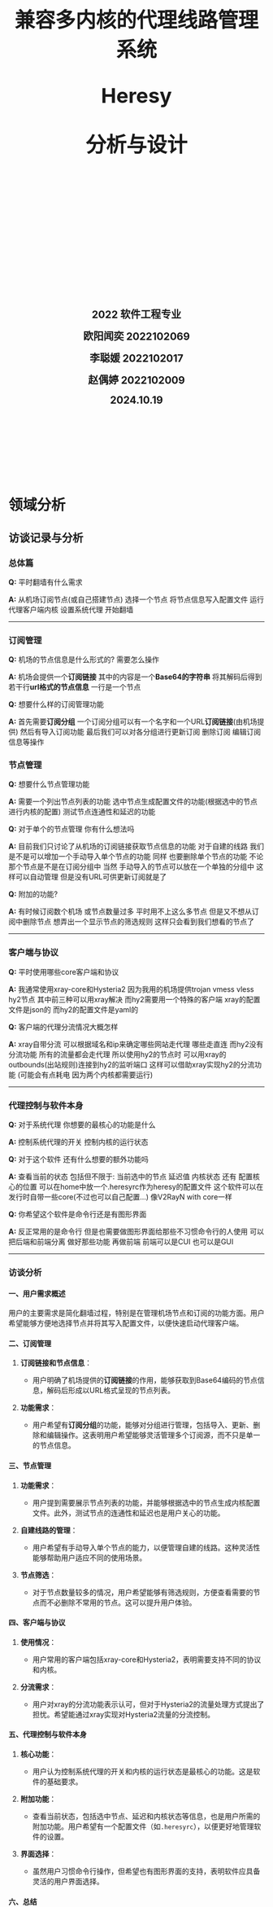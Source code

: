   <br>
  <br>
  <br>
  <br>
  <br>
  <br>
  <br>
  <br>
  <br>
  <br>
<p align="center">
  <div style="text-align: center;">
  <p style="font-size: 40px; font-weight: bold;">兼容多内核的代理线路管理系统</p>
  <p style="font-size: 40px; font-weight: bold;">Heresy</p>
  <p style="font-size: 40px; font-weight: bold;">分析与设计</p>
  </div>

  <br>
  <br>
  <br>
  <br>
  <br>
  <br>
  <br>
  <br>
  <br>
  <br>
  <br>
  <br>
  <br>
  <br>

  <p align="center">
  <b style="font-size: 20px;">2022 软件工程专业</b>
  </p>

  <p align="center">
  <b style="font-size: 20px;">欧阳闻奕 2022102069</b>
  </p>

  <p align="center">
  <b style="font-size: 20px;">李聪媛 2022102017</b>
  </p>

  <p align="center">
  <b style="font-size: 20px;">赵偶婷 2022102009</b>
  </p>

  <p align="center">
  <b style="font-size: 20px;">2024.10.19</b>
  </p>

  </p>
</p>

  <br>
  <br>
  <br>
  <br>
  <br>
  <br>
  <br>

# 领域分析
## 访谈记录与分析

### 总体篇

**Q:** 平时翻墙有什么需求

**A:** 从机场订阅节点(或自己搭建节点) 选择一个节点 将节点信息写入配置文件 运行代理客户端内核 设置系统代理 开始翻墙

---

### 订阅管理

**Q:** 机场的节点信息是什么形式的? 需要怎么操作

**A:** 机场会提供一个**订阅链接** 其中的内容是一个**Base64的字符串** 将其解码后得到若干行**url格式的节点信息** 一行是一个节点

**Q:** 想要什么样的订阅管理功能

**A:** 首先需要**订阅分组** 一个订阅分组可以有一个名字和一个URL**订阅链接**(由机场提供) 然后有导入订阅功能 最后我们可以对各分组进行更新订阅 删除订阅 编辑订阅信息等操作 


### 节点管理

**Q:** 想要什么节点管理功能

**A:** 需要一个列出节点列表的功能 选中节点生成配置文件的功能(根据选中的节点进行内核的配置) 测试节点连通性和延迟的功能

**Q:** 对于单个的节点管理 你有什么想法吗

**A:** 目前我们只讨论了从机场的订阅链接获取节点信息的功能 对于自建的线路 我们是不是可以增加一个手动导入单个节点的功能 同样 也要删除单个节点的功能 不论那个节点是不是在订阅分组中 当然 手动导入的节点可以放在一个单独的分组中 这样可以自动管理 但是没有URL可供更新订阅就是了

**Q:** 附加的功能?

**A:** 有时候订阅数个机场 或节点数量过多 平时用不上这么多节点 但是又不想从订阅中删除节点 想弄出一个显示节点的筛选规则 这样只会看到我们想看的节点了

---

### 客户端与协议

**Q:** 平时使用哪些core客户端和协议

**A:** 我通常使用xray-core和Hysteria2 因为我用的机场提供trojan vmess vless hy2节点 其中前三种可以用xray解决 而hy2需要用一个特殊的客户端 xray的配置文件是json的 而hy2的配置文件是yaml的

**Q:** 客户端的代理分流情况大概怎样

**A:** xray自带分流 可以根据域名和ip来确定哪些网站走代理 哪些走直连 而hy2没有分流功能 所有的流量都会走代理 所以使用hy2的节点时 可以用xray的outbounds(出站规则)连接到hy2的监听端口 这样可以借助xray实现hy2的分流功能 (可能会有点耗电 因为两个内核都需要运行)

---

### 代理控制与软件本身

**Q:** 对于系统代理 你想要的最核心的功能是什么

**A:** 控制系统代理的开关 控制内核的运行状态

**Q:** 对于这个软件 还有什么想要的额外功能吗

**A:** 查看当前的状态 包括但不限于: 当前选中的节点 延迟值 内核状态  还有 配置核心的位置 可以在home中放一个.heresyrc作为heresy的配置文件 这个软件可以在发行时自带一些core(不过也可以自己配置...) 像V2RayN with core一样

**Q:** 你希望这个软件是命令行还是有图形界面

**A:** 反正常用的是命令行 但是也需要做图形界面给那些不习惯命令行的人使用 可以把后端和前端分离 做好那些功能 再做前端 前端可以是CUI 也可以是GUI

---

### 访谈分析

#### 一、用户需求概述
用户的主要需求是简化翻墙过程，特别是在管理机场节点和订阅的功能方面。用户希望能够方便地选择节点并将其写入配置文件，以便快速启动代理客户端。

#### 二、订阅管理
1. **订阅链接和节点信息**：
   - 用户明确了机场提供的**订阅链接**的作用，能够获取到Base64编码的节点信息，解码后形成以URL格式呈现的节点列表。

2. **功能需求**：
   - 用户希望有**订阅分组**的功能，能够对分组进行管理，包括导入、更新、删除和编辑操作。这表明用户希望能够灵活管理多个订阅源，而不只是单一的节点信息。

#### 三、节点管理
1. **功能需求**：
   - 用户提到需要展示节点列表的功能，并能够根据选中的节点生成内核配置文件。此外，测试节点的连通性和延迟也是用户关心的功能。

2. **自建线路的管理**：
   - 用户希望有手动导入单个节点的能力，以便管理自建的线路。这种灵活性能够帮助用户适应不同的使用场景。

3. **节点筛选**：
   - 对于节点数量较多的情况，用户希望能够有筛选规则，方便查看需要的节点而不必删除不常用的节点。这可以提升用户体验。

#### 四、客户端与协议
1. **使用情况**：
   - 用户常用的客户端包括xray-core和Hysteria2，表明需要支持不同的协议和内核。

2. **分流需求**：
   - 用户对xray的分流功能表示认可，但对于Hysteria2的流量处理方式提出了担忧。希望能通过xray实现对Hysteria2流量的分流控制。

#### 五、代理控制与软件本身
1. **核心功能**：
   - 用户认为控制系统代理的开关和内核的运行状态是最核心的功能。这是软件的基础要求。

2. **附加功能**：
   - 查看当前状态，包括选中节点、延迟和内核状态等信息，也是用户所需的附加功能。用户希望有一个配置文件（如`.heresyrc`），以便更好地管理软件的设置。

3. **界面选择**：
   - 虽然用户习惯命令行操作，但希望也有图形界面的支持，表明软件应具备灵活的用户界面选择。

#### 六、总结
总体来看，用户需求集中在提高翻墙的便捷性和灵活性，特别是在订阅和节点管理方面。软件的功能设计应优先考虑用户的基本需求，并提供友好的界面和灵活的配置选项，以满足不同用户的使用习惯和场景。

## 概念类与领域类图

### 概念类

从用户访谈中 可以发现一些关键词汇 订阅分组信息 节点信息 因此可以从系统中抽象出两个实体类: 订阅分组 和节点

**订阅分组** 包含: 名称 订阅URL
**节点** 包含: 名称 ip地址 端口 用户uuid 伪装网站 等等...

不同协议的节点所包含的信息也是不一样的 在后期的实现中 各协议节点可以继承node基类

### 领域类图

```mermaid
classDiagram

class Node{
    -string name
    -string ip
    -int port
    -string uuid
    -string sni
}

class Subscription{
    -string name
    -string URL
}

Node "0..n" --* "1" Subscription
```

## 业务用例图

![业务用例图](./img/业务用例图.png)

## 业务活动图

老师要求画三个喵

### 新增订阅分组

![新增订阅分组](./img/业务活动图-新增订阅分组.png)

### 导入单个节点

![导入单个节点](./img/业务活动图-导入单个节点.png)

### 选择节点

![选择节点](./img/业务活动图-选择节点.png)

# 系统需求分析

## 系统用例图

![系统用例图](./img/系统用例图.png)

## 用例说明

三个较为详细的用例说明文档 新增订阅分组 导入单个节点 选择节点

### 新增订阅分组

**用例名称:** 新增订阅分组

**用例编号:** 1-1

**用例描述:** 用户可以新增订阅分组 给定分组的名称和URL(两者都是可选的 缺省名称时使用默认名称 缺省URL时URL为空) 在数据存储中新增一个订阅分组信息

**前置条件:** 无

**基本路径:** 用户在命令行选项中选择新增 填入自定义的订阅分组名称和URL  
    新增成功 输出提示

**扩展路径(备选流程):** 若用户的输入中有缺省项 在新增时提示用户

### 导入单个节点

**用例名称:** 导入单个节点

**用例编号:** 2-5

**用例描述:** 用户可将单条节点信息导入一个订阅分组中 以在该分组中显示 并供用户选择

**前置条件:** 当前系统中有订阅分组

**基本路径:** 用户在命令行中选择导入节点 选择待导入的订阅分组 在后面写上节点的分享链接
    若用户未指定订阅分组 可将节点信息放入默认的分组

**扩展路径(备选流程):** 若用户的命令行参数不全/错误或系统无法解析用户提供的节点分享链接 输出错误提示

### 选择节点

**用例名称:** 选择节点

**用例编号:** 2-2

**用例描述:** 用户在查看节点列表后 可通过id选中节点 系统再根据当前的分流计划和选中的节点类型进行内核配置文件的生成

**前置条件:** 系统中存在节点信息

**基本路径:** 用户在命令行中指定选择节点的命令 后面加上节点的信息 在此期间 用户可以按tab键预览节点列表  
    用户输入命令后 根据此节点的类型和当前分流配置(hy2节点需要用hy2内核 且根据当前分流状态进行内核状态的管理)生成对应的配置文件 存放到内核对应的目录下

**扩展路径(备选流程):** 若用户选择的节点信息不在系统中(用户输入错误) 输出提示

## 系统流程活动图

需要4个

### 新增订阅分组

![新增订阅分组](./img/系统活动图-新增订阅分组.png)

### 导入单个节点

![导入单个节点](./img/系统活动图-导入单个节点.png)

### 选择节点

![选择节点](./img/系统活动图-选择节点.png)

### 系统代理配置

![配置系统代理](./img/系统活动图-配置系统代理.png)

## 系统需求规格说明

1. 此项目采用增量型生存期模型 在本期工程中 需要完成所有的业务逻辑并做出基于命令行的用户界面(CUI)  并将业务与操作分离 在后面的工程中 再完成基于Qt库的图形用户界面(GUI)
2. 此软件面向单用户 不需要考虑多用户情况和并发情况
3. 此软件为Linux平台设计 但考虑跨平台性 使用C++开发 可以移植到其他平台上(如Windows)
4. 软件的数据存储采用json格式 采用开源的json与C++的转换类库以实现数据文件的读取和写入(后面可能会改成sqlite 因为关系型数据库更方便管理和维护)

# 系统设计

## 系统类图

![系统类图](./img/系统类图.png)

